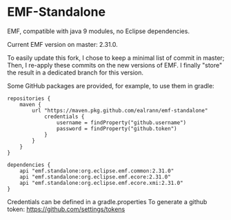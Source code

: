 # EMF-Standalone
EMF, compatible with java 9 modules, no Eclipse dependencies.

Current EMF version on master: 2.31.0.

To easily update this fork, I chose to keep a minimal list of commit in master; Then, I re-apply these commits on the new versions of EMF. I finally "store" the result in a dedicated branch for this version.

Some GitHub packages are provided, for example, to use them in gradle:
```
repositories {
	maven {
		url "https://maven.pkg.github.com/ealrann/emf-standalone"
			credentials {
				username = findProperty("github.username")
				password = findProperty("github.token")
			}
		}
	}
}

dependencies {
	api "emf.standalone:org.eclipse.emf.common:2.31.0"
	api "emf.standalone:org.eclipse.emf.ecore:2.31.0"
	api "emf.standalone:org.eclipse.emf.ecore.xmi:2.31.0"
}
```
Credentials can be defined in a gradle.properties
To generate a github token: https://github.com/settings/tokens
